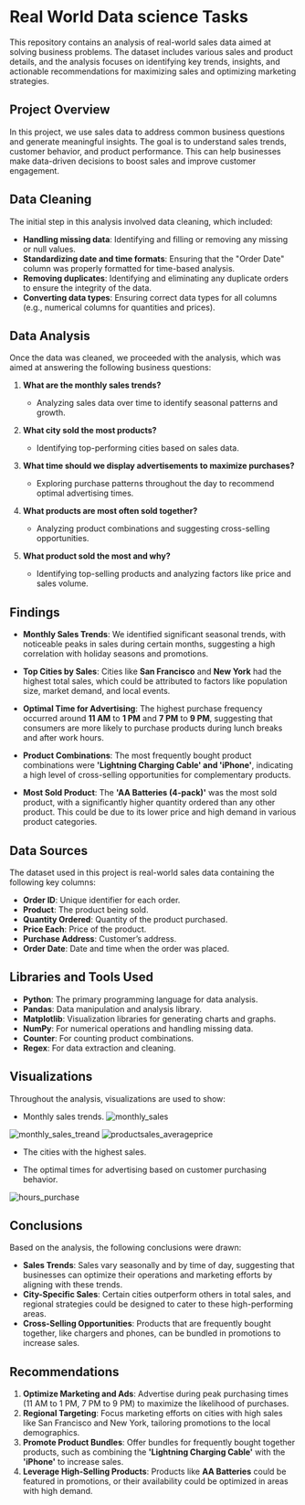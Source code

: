 # Real World Data science Tasks

This repository contains an analysis of real-world sales data aimed at solving business problems. The dataset includes various sales and product details, and the analysis focuses on identifying key trends, insights, and actionable recommendations for maximizing sales and optimizing marketing strategies.

## Project Overview

In this project, we use sales data to address common business questions and generate meaningful insights. The goal is to understand sales trends, customer behavior, and product performance. This can help businesses make data-driven decisions to boost sales and improve customer engagement.

## Data Cleaning

The initial step in this analysis involved data cleaning, which included:
- **Handling missing data**: Identifying and filling or removing any missing or null values.
- **Standardizing date and time formats**: Ensuring that the "Order Date" column was properly formatted for time-based analysis.
- **Removing duplicates**: Identifying and eliminating any duplicate orders to ensure the integrity of the data.
- **Converting data types**: Ensuring correct data types for all columns (e.g., numerical columns for quantities and prices).

## Data Analysis

Once the data was cleaned, we proceeded with the analysis, which was aimed at answering the following business questions:

1. **What are the monthly sales trends?**
   - Analyzing sales data over time to identify seasonal patterns and growth.
   
2. **What city sold the most products?**
   - Identifying top-performing cities based on sales data.
   
3. **What time should we display advertisements to maximize purchases?**
   - Exploring purchase patterns throughout the day to recommend optimal advertising times.
   
4. **What products are most often sold together?**
   - Analyzing product combinations and suggesting cross-selling opportunities.
   
5. **What product sold the most and why?**
   - Identifying top-selling products and analyzing factors like price and sales volume.

## Findings

- **Monthly Sales Trends**: We identified significant seasonal trends, with noticeable peaks in sales during certain months, suggesting a high correlation with holiday seasons and promotions.
  
- **Top Cities by Sales**: Cities like **San Francisco** and **New York** had the highest total sales, which could be attributed to factors like population size, market demand, and local events.

- **Optimal Time for Advertising**: The highest purchase frequency occurred around **11 AM** to **1 PM** and **7 PM** to **9 PM**, suggesting that consumers are more likely to purchase products during lunch breaks and after work hours.

- **Product Combinations**: The most frequently bought product combinations were **'Lightning Charging Cable' and 'iPhone'**, indicating a high level of cross-selling opportunities for complementary products.

- **Most Sold Product**: The **'AA Batteries (4-pack)'** was the most sold product, with a significantly higher quantity ordered than any other product. This could be due to its lower price and high demand in various product categories.


## Data Sources

The dataset used in this project is real-world sales data containing the following key columns:
- **Order ID**: Unique identifier for each order.
- **Product**: The product being sold.
- **Quantity Ordered**: Quantity of the product purchased.
- **Price Each**: Price of the product.
- **Purchase Address**: Customer’s address.
- **Order Date**: Date and time when the order was placed.

## Libraries and Tools Used

- **Python**: The primary programming language for data analysis.
- **Pandas**: Data manipulation and analysis library.
- **Matplotlib**: Visualization libraries for generating charts and graphs.
- **NumPy**: For numerical operations and handling missing data.
- **Counter**: For counting product combinations.
- **Regex**: For data extraction and cleaning.



## Visualizations

Throughout the analysis, visualizations are used to show:
- Monthly sales trends.
![monthly_sales](https://github.com/user-attachments/assets/d2793808-2e01-4280-aac2-e277549c10b2)

![monthly_sales_treand](https://github.com/user-attachments/assets/9dceb19b-0d7a-474b-86c2-8448be29f29c)
![productsales_averageprice](https://github.com/user-attachments/assets/77a8d4e2-027e-4bad-aba9-271c29b81502)


- The cities with the highest sales.


- The optimal times for advertising based on customer purchasing behavior.

![hours_purchase](https://github.com/user-attachments/assets/bf0e6eaf-6fc7-4b9c-9c4e-cc514409dd5d)



## Conclusions

Based on the analysis, the following conclusions were drawn:
- **Sales Trends**: Sales vary seasonally and by time of day, suggesting that businesses can optimize their operations and marketing efforts by aligning with these trends.
- **City-Specific Sales**: Certain cities outperform others in total sales, and regional strategies could be designed to cater to these high-performing areas.
- **Cross-Selling Opportunities**: Products that are frequently bought together, like chargers and phones, can be bundled in promotions to increase sales.

## Recommendations

1. **Optimize Marketing and Ads**: Advertise during peak purchasing times (11 AM to 1 PM, 7 PM to 9 PM) to maximize the likelihood of purchases.
2. **Regional Targeting**: Focus marketing efforts on cities with high sales like San Francisco and New York, tailoring promotions to the local demographics.
3. **Promote Product Bundles**: Offer bundles for frequently bought together products, such as combining the **'Lightning Charging Cable'** with the **'iPhone'** to increase sales.
4. **Leverage High-Selling Products**: Products like **AA Batteries** could be featured in promotions, or their availability could be optimized in areas with high demand.
